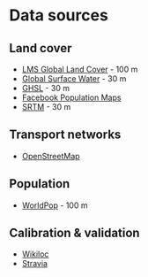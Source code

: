 # Data sources

## Land cover

* [LMS Global Land Cover](https://lcviewer.vito.be/) - 100 m
* [Global Surface Water](https://global-surface-water.appspot.com/) - 30 m
* [GHSL](https://ghsl.jrc.ec.europa.eu/ghs_bu.php) - 30 m
* [Facebook Population Maps](https://data.humdata.org/organization/facebook)
* [SRTM](https://lpdaac.usgs.gov/products/srtmgl1v003/) - 30 m

## Transport networks

* [OpenStreetMap](http://download.geofabrik.de/)

## Population

* [WorldPop](https://www.worldpop.org/project/categories?id=3) - 100 m

## Calibration & validation

* [Wikiloc](https://wikiloc.com/)
* [Stravia](https://www.strava.com)
